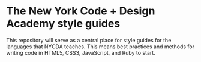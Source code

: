 # The New York Code + Design Academy style guides

This repository will serve as a central place for style guides for the languages that NYCDA teaches. This means best practices and methods for writing code in HTML5, CSS3, JavaScript, and Ruby to start.
